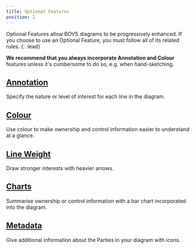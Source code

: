 ```yaml
---
title: Optional Features
position: 2
---
```


Optional Features allow BOVS diagrams to be progressively enhanced. If you choose to use an Optional Feature, you must follow all of its related rules.
{: .lead}

**We recommend that you always incorporate Annotation and Colour** features unless it's cumbersome to do so, e.g. when hand-sketching.


## [Annotation](/visualisation/optional/annotation)

Specify the nature or level of interest for each line in the diagram.


## [Colour](/visualisation/optional/colour)

Use colour to make ownership and control information easier to understand at a glance.


## [Line Weight](/visualisation/optional/weight)

Draw stronger interests with heavier arrows.


## [Charts](/visualisation/optional/charts)

Summarise ownership or control information with a bar chart incorporated into the diagram.


## [Metadata](/visualisation/optional/metadata)

Give additional information about the Parties in your diagram with icons.
